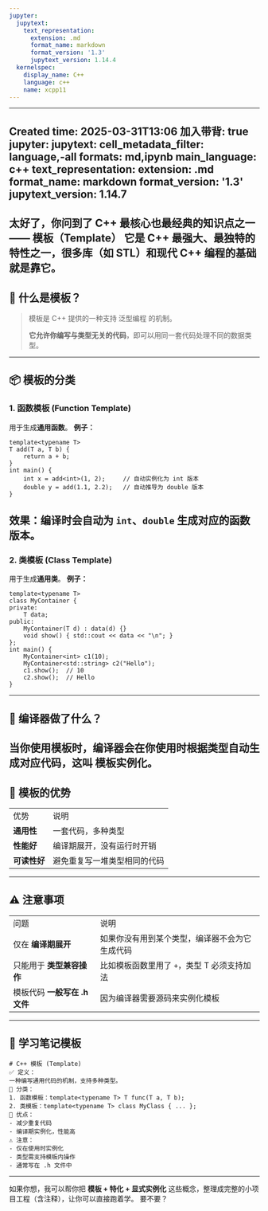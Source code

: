 ```yaml
---
jupyter:
  jupytext:
    text_representation:
      extension: .md
      format_name: markdown
      format_version: '1.3'
      jupytext_version: 1.14.4
  kernelspec:
    display_name: C++
    language: c++
    name: xcpp11
---
```


---
Created time: 2025-03-31T13:06
加入带背: true
jupyter:
  jupytext:
    cell_metadata_filter: language,-all
    formats: md,ipynb
    main_language: c++
    text_representation:
      extension: .md
      format_name: markdown
      format_version: '1.3'
      jupytext_version: 1.14.7
---
太好了，你问到了 C++ 最核心也最经典的知识点之一 —— **模板（Template）**
它是 C++ 最强大、最独特的特性之一，很多库（如 STL）和现代 C++ 编程的基础就是靠它。
---
## 🎯 什么是模板？

> 模板是 C++ 提供的一种支持 泛型编程 的机制。
> 
> **它允许你编写与类型无关的代码**，即可以用同一套代码处理不同的数据类型。
---
## 📦 模板的分类
### 1. **函数模板 (Function Template)**
用于生成**通用函数**。
**例子：**


```
template<typename T>
T add(T a, T b) {
    return a + b;
}
int main() {
    int x = add<int>(1, 2);     // 自动实例化为 int 版本
    double y = add(1.1, 2.2);   // 自动推导为 double 版本
}
```

**效果**：编译时会自动为 `int`、`double` 生成对应的函数版本。
---
### 2. **类模板 (Class Template)**
用于生成**通用类**。
**例子：**


```
template<typename T>
class MyContainer {
private:
    T data;
public:
    MyContainer(T d) : data(d) {}
    void show() { std::cout << data << "\n"; }
};
int main() {
    MyContainer<int> c1(10);
    MyContainer<std::string> c2("Hello");
    c1.show();  // 10
    c2.show();  // Hello
}
```

---
## 🚀 编译器做了什么？
当你使用模板时，**编译器会在你使用时根据类型自动生成对应代码**，这叫 **模板实例化**。
---
## 🌟 模板的优势
|   |   |
|---|---|
|优势|说明|
|**通用性**|一套代码，多种类型|
|**性能好**|编译期展开，没有运行时开销|
|**可读性好**|避免重复写一堆类型相同的代码|
---
## ⚠️ 注意事项
|   |   |
|---|---|
|问题|说明|
|仅在 **编译期展开**|如果你没有用到某个类型，编译器不会为它生成代码|
|只能用于 **类型兼容操作**|比如模板函数里用了 `+`，类型 T 必须支持加法|
|模板代码 **一般写在 .h 文件**|因为编译器需要源码来实例化模板|
---
## 📝 学习笔记模板
```Plain
# C++ 模板 (Template)
✅ 定义：
一种编写通用代码的机制，支持多种类型。
📌 分类：
1. 函数模板：template<typename T> T func(T a, T b);
2. 类模板：template<typename T> class MyClass { ... };
🎯 优点：
- 减少重复代码
- 编译期实例化，性能高
⚠️ 注意：
- 仅在使用时实例化
- 类型需支持模板内操作
- 通常写在 .h 文件中
```
---
如果你想，我可以帮你把 **模板 + 特化 + 显式实例化** 这些概念，整理成完整的小项目工程（含注释），让你可以直接跑着学。
要不要？

